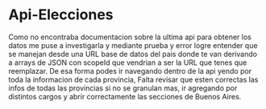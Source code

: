 # Api-Elecciones

Como no encontraba documentacion sobre la ultima api para obtener los datos me puse a investigarla y mediante prueba y error logre entender que se manejan desde una URL base de datos del pais donde te van derivando a arrays de JSON con scopeId que vendrian a ser la URL que tenes que reemplazar.
De esa forma podes ir navegando dentro de la api yendo por toda la informacion de cada provincia, Falta revisar que esten correctas las infos de todas las provincias si no se granulan mas, ir agregando por distintos cargos y abrir correctamente las secciones de Buenos Aires. 
